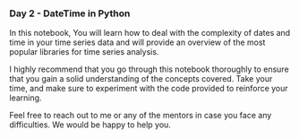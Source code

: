 ### Day 2 - DateTime in Python

In this notebook, You will learn how to deal with the complexity of dates and time in your time series data and will provide an overview of the most popular libraries for time series analysis.

I highly recommend that you go through this notebook thoroughly to ensure that you gain a solid understanding of the concepts covered. Take your time, and make sure to experiment with the code provided to reinforce your learning.

Feel free to reach out to me or any of the mentors in case you face any difficulties. We would be happy to help you.
